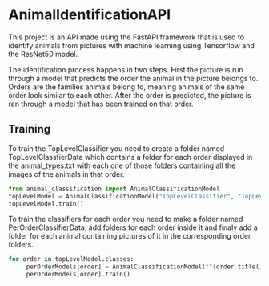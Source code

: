 # AnimalIdentificationAPI

This project is an API made using the FastAPI framework that is used to identify animals from pictures with machine learning using Tensorflow and the ResNet50 model.

The identification process happens in two steps. First the picture is run through a model that predicts the order the animal in the picture belongs to. Orders are the families animals belong to, meaning animals of the same order look similar to each other. After the order is predicted, the picture is ran through a model that has been trained on that order.

## Training
To train the TopLevelClassifier you need to create a folder named TopLevelClassfierData which contains a folder for each order displayed in the animal_types.txt with each one of those folders containing all the images of the animals in that order.
```python
from animal_classification import AnimalClassificationModel
topLevelModel = AnimalClassificationModel("TopLevelClassifier", "TopLevelClassifierData", True)
topLevelModel.train()
```
To train the classifiers for each order you need to make a folder named PerOrderClassifierData, add folders for each order inside it and finaly add a folder for each animal containing pictures of it in the corresponding order folders.
```python
for order in topLevelModel.classes:
     perOrderModels[order] = AnimalClassificationModel(f"{order.title()}Classifier", f"PerOrderClassifierData/{order}", True)
     perOrderModels[order].train()
```
